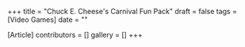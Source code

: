 +++
title = "Chuck E. Cheese's Carnival Fun Pack"
draft = false
tags = [Video Games]
date = ""

[Article]
contributors = []
gallery = []
+++